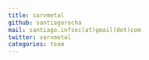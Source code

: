 ```yaml
---
title: sarvmetal
github: santiagorocha
mail: santiago.infsec(at)gmail(dot)com
twitter: sarvmetal
categories: team
---
```

